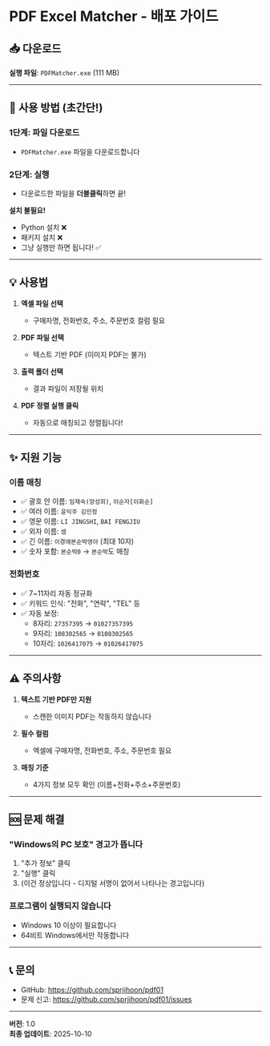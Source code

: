 # PDF Excel Matcher - 배포 가이드

## 📥 다운로드

**실행 파일**: `PDFMatcher.exe` (111 MB)

---

## 🚀 사용 방법 (초간단!)

### 1단계: 파일 다운로드
- `PDFMatcher.exe` 파일을 다운로드합니다

### 2단계: 실행
- 다운로드한 파일을 **더블클릭**하면 끝!

**설치 불필요!**
- Python 설치 ❌
- 패키지 설치 ❌
- 그냥 실행만 하면 됩니다! ✅

---

## 💡 사용법

1. **엑셀 파일 선택**
   - 구매자명, 전화번호, 주소, 주문번호 컬럼 필요

2. **PDF 파일 선택**
   - 텍스트 기반 PDF (이미지 PDF는 불가)

3. **출력 폴더 선택**
   - 결과 파일이 저장될 위치

4. **PDF 정렬 실행 클릭**
   - 자동으로 매칭되고 정렬됩니다!

---

## ✨ 지원 기능

### 이름 매칭
- ✅ 괄호 안 이름: `임재숙(양성희)`, `이순자[이화순]`
- ✅ 여러 이름: `윤익주 김민정`
- ✅ 영문 이름: `LI JINGSHI`, `BAI FENGJIU`
- ✅ 외자 이름: `셈`
- ✅ 긴 이름: `이경애본순박영아` (최대 10자)
- ✅ 숫자 포함: `본순박0` → `본순박`도 매칭

### 전화번호
- ✅ 7~11자리 자동 정규화
- ✅ 키워드 인식: "전화", "연락", "TEL" 등
- ✅ 자동 보정:
  - 8자리: `27357395` → `01027357395`
  - 9자리: `108302565` → `0108302565`
  - 10자리: `1026417075` → `01026417075`

---

## ⚠️ 주의사항

1. **텍스트 기반 PDF만 지원**
   - 스캔한 이미지 PDF는 작동하지 않습니다

2. **필수 컬럼**
   - 엑셀에 구매자명, 전화번호, 주소, 주문번호 필요

3. **매칭 기준**
   - 4가지 정보 모두 확인 (이름+전화+주소+주문번호)

---

## 🆘 문제 해결

### "Windows의 PC 보호" 경고가 뜹니다
1. "추가 정보" 클릭
2. "실행" 클릭
3. (이건 정상입니다 - 디지털 서명이 없어서 나타나는 경고입니다)

### 프로그램이 실행되지 않습니다
- Windows 10 이상이 필요합니다
- 64비트 Windows에서만 작동합니다

---

## 📞 문의

- GitHub: https://github.com/sprjihoon/pdf01
- 문제 신고: https://github.com/sprjihoon/pdf01/issues

---

**버전**: 1.0  
**최종 업데이트**: 2025-10-10

